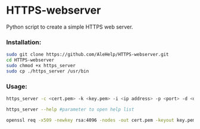 # HTTPS-webserver
Python script to create a simple HTTPS web server.

### Installation:
```bash
sudo git clone https://github.com/AleHelp/HTTPS-webserver.git
cd HTTPS-webserver
sudo chmod +x https_server 
sudo cp ./https_server /usr/bin
```

### Usage:
```bash
https_server -c <cert.pem> -k <key.pem> -i <ip address> -p <port> -d <directory to serve> #The parameters -i, -p, and -d are not mandatory; default values can be used.
```
```bash
https_server --help #parameter to open help list
```
```bash
openssl req -x509 -newkey rsa:4096 -nodes -out cert.pem -keyout key.pem -days 365 #command to generate a self-signed certificate and the corresponding private key
```
